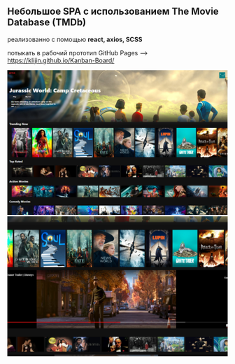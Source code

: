 ## Небольшое SPA с использованием The Movie Database (TMDb) 

реализованно с помощью **react, axios, SCSS**

потыкать в рабочий прототип GitHub Pages --> https://klijin.github.io/Kanban-Board/

![alt-текст](https://raw.githubusercontent.com/KLIJIN/netflix-clone/main/src/screenchots/1.PNG "")
![alt-текст](https://raw.githubusercontent.com/KLIJIN/netflix-clone/main/src/screenchots/2.PNG "")

